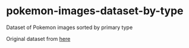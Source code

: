 # pokemon-images-dataset-by-type
Dataset of Pokemon images sorted by primary type

Original dataset from [here](https://www.kaggle.com/vishalsubbiah/pokemon-images-and-types/downloads/pokemon-images-and-types.zip/3)
